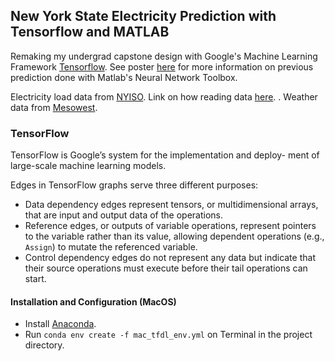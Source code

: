 ## New York State Electricity Prediction with Tensorflow and MATLAB
Remaking my undergrad capstone design with Google's Machine Learning Framework [Tensorflow](https://www.tensorflow.org/). See poster [here](https://github.com/amandazhuyilan/TensorFlow-Electricity-Load-Prediction/blob/master/Yilan%20Zhu-Forecasting%20system%20of%20electricity%20load%20of%20New%20York%20State%20Poster.pdf) for more information on previous prediction done with Matlab's Neural Network Toolbox.

Electricity load data from [NYISO](http://www.nyiso.com/public/markets_operations/market_data/load_data/index.jsp). Link on how reading data [here](https://blog.csdn.net/JR_lu/article/details/69499494).
.
Weather data from [Mesowest](http://mesowest.utah.edu/).

### TensorFlow

TensorFlow is Google’s system for the implementation and deploy- ment of large-scale machine learning models. 

Edges in TensorFlow graphs serve three different purposes:
- Data dependency edges represent tensors, or multidimensional arrays, that are input and output data of the operations. 
- Reference edges, or outputs of variable operations, represent pointers to the variable rather than its value, allowing dependent operations (e.g., ```Assign```) to mutate the referenced variable. 
- Control dependency edges do not represent any data but indicate that their source operations must execute before their tail operations can start.


#### Installation and Configuration (MacOS)
- Install [Anaconda](https://www.anaconda.com/download/#macos).
- Run ```conda env create -f mac_tfdl_env.yml``` on Terminal in the project directory.
